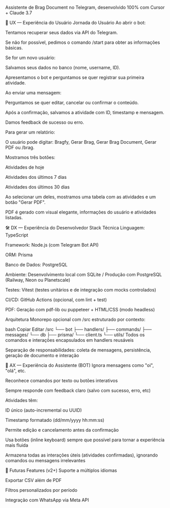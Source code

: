 Assistente de Brag Document no Telegram, desenvolvido 100% com Cursor + Claude 3.7

🧠 UX — Experiência do Usuário
Jornada do Usuário
Ao abrir o bot:

Tentamos recuperar seus dados via API do Telegram.

Se não for possível, pedimos o comando /start para obter as informações básicas.

Se for um novo usuário:

Salvamos seus dados no banco (nome, username, ID).

Apresentamos o bot e perguntamos se quer registrar sua primeira atividade.

Ao enviar uma mensagem:

Perguntamos se quer editar, cancelar ou confirmar o conteúdo.

Após a confirmação, salvamos a atividade com ID, timestamp e mensagem.

Damos feedback de sucesso ou erro.

Para gerar um relatório:

O usuário pode digitar: Bragfy, Gerar Brag, Gerar Brag Document, Gerar PDF ou /brag.

Mostramos três botões:

Atividades de hoje

Atividades dos últimos 7 dias

Atividades dos últimos 30 dias

Ao selecionar um deles, mostramos uma tabela com as atividades e um botão "Gerar PDF".

PDF é gerado com visual elegante, informações do usuário e atividades listadas.

🛠 DX — Experiência do Desenvolvedor
Stack Técnica
Linguagem: TypeScript

Framework: Node.js (com Telegram Bot API)

ORM: Prisma

Banco de Dados: PostgreSQL

Ambiente: Desenvolvimento local com SQLite / Produção com PostgreSQL (Railway, Neon ou Planetscale)

Testes: Vitest (testes unitários e de integração com mocks controlados)

CI/CD: GitHub Actions (opcional, com lint + test)

PDF: Geração com pdf-lib ou puppeteer + HTML/CSS (modo headless)

Arquitetura
Monorepo opcional com /src estruturado por contexto:

bash
Copiar
Editar
/src
└── bot
├── handlers/
├── commands/
├── messages/
└── db
├── prisma/
└── client.ts
└── utils/
Todos os comandos e interações encapsulados em handlers reusáveis

Separação de responsabilidades: coleta de mensagens, persistência, geração de documento e interação

🤖 AX — Experiência do Assistente (BOT)
Ignora mensagens como "oi", "olá", etc.

Reconhece comandos por texto ou botões interativos

Sempre responde com feedback claro (salvo com sucesso, erro, etc)

Atividades têm:

ID único (auto-incremental ou UUID)

Timestamp formatado (dd/mm/yyyy hh:mm:ss)

Permite edição e cancelamento antes da confirmação

Usa botões (inline keyboard) sempre que possível para tornar a experiência mais fluida

Armazena todas as interações úteis (atividades confirmadas), ignorando comandos ou mensagens irrelevantes

📄 Futuras Features (v2+)
Suporte a múltiplos idiomas

Exportar CSV além de PDF

Filtros personalizados por período

Integração com WhatsApp via Meta API

